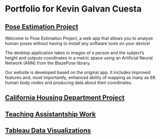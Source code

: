 # Portfolio for Kevin Galvan Cuesta
## [Pose Estimation Project](https://github.com/kgalvancuesta/GitHub-Portfolio/tree/main/Pose%20Estimation)

Welcome to Pose Estimation Project, a web app that allows you to analyze human poses without having to install any software tools on your device!

The desktop application takes in images of a person and the subject’s height and outputs coordinates in a metric space using an Artificial Neural Network (ANN) from the BlazePose library.

Our website is developed based on the original app. It includes improved features and, most importantly, enhanced ability of mapping as many as 68 human body nodes and producing data about their coordinates.

## [California Housing Department Project](https://github.com/kgalvancuesta/GitHub-Portfolio/tree/main/CA%20SVM%20Model)

## [Teaching Assistantship Work](https://github.com/kgalvancuesta/GitHub-Portfolio/tree/main/Bayes%20Problem%20Set)
## [Tableau Data Visualizations](https://public.tableau.com/app/profile/kevin.galvan.cuesta)
